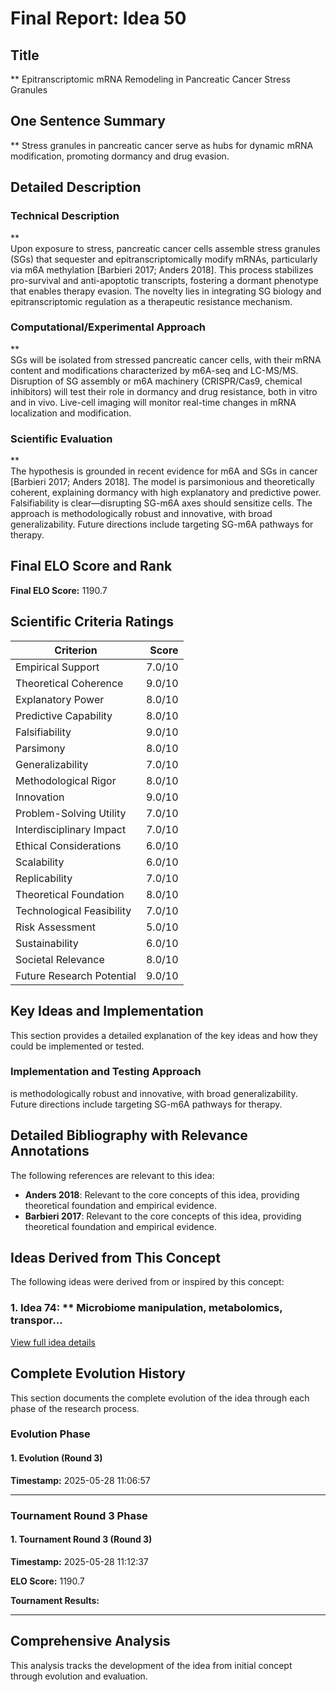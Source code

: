 # Final Report: Idea 50

## Title

** Epitranscriptomic mRNA Remodeling in Pancreatic Cancer Stress Granules

## One Sentence Summary

** Stress granules in pancreatic cancer serve as hubs for dynamic mRNA modification, promoting dormancy and drug evasion.

## Detailed Description

### Technical Description

**  
Upon exposure to stress, pancreatic cancer cells assemble stress granules (SGs) that sequester and epitranscriptomically modify mRNAs, particularly via m6A methylation [Barbieri 2017; Anders 2018]. This process stabilizes pro-survival and anti-apoptotic transcripts, fostering a dormant phenotype that enables therapy evasion. The novelty lies in integrating SG biology and epitranscriptomic regulation as a therapeutic resistance mechanism.

### Computational/Experimental Approach

**  
SGs will be isolated from stressed pancreatic cancer cells, with their mRNA content and modifications characterized by m6A-seq and LC-MS/MS. Disruption of SG assembly or m6A machinery (CRISPR/Cas9, chemical inhibitors) will test their role in dormancy and drug resistance, both in vitro and in vivo. Live-cell imaging will monitor real-time changes in mRNA localization and modification.

### Scientific Evaluation

**  
The hypothesis is grounded in recent evidence for m6A and SGs in cancer [Barbieri 2017; Anders 2018]. The model is parsimonious and theoretically coherent, explaining dormancy with high explanatory and predictive power. Falsifiability is clear—disrupting SG-m6A axes should sensitize cells. The approach is methodologically robust and innovative, with broad generalizability. Future directions include targeting SG-m6A pathways for therapy.


## Final ELO Score and Rank

**Final ELO Score:** 1190.7

## Scientific Criteria Ratings

| Criterion | Score |
|---|---:|
| Empirical Support | 7.0/10 |
| Theoretical Coherence | 9.0/10 |
| Explanatory Power | 8.0/10 |
| Predictive Capability | 8.0/10 |
| Falsifiability | 9.0/10 |
| Parsimony | 8.0/10 |
| Generalizability | 7.0/10 |
| Methodological Rigor | 8.0/10 |
| Innovation | 9.0/10 |
| Problem-Solving Utility | 7.0/10 |
| Interdisciplinary Impact | 7.0/10 |
| Ethical Considerations | 6.0/10 |
| Scalability | 6.0/10 |
| Replicability | 7.0/10 |
| Theoretical Foundation | 8.0/10 |
| Technological Feasibility | 7.0/10 |
| Risk Assessment | 5.0/10 |
| Sustainability | 6.0/10 |
| Societal Relevance | 8.0/10 |
| Future Research Potential | 9.0/10 |

## Key Ideas and Implementation

This section provides a detailed explanation of the key ideas and how they could be implemented or tested.

### Implementation and Testing Approach

is methodologically robust and innovative, with broad generalizability. Future directions include targeting SG-m6A pathways for therapy.


## Detailed Bibliography with Relevance Annotations

The following references are relevant to this idea:

- **Anders 2018**: Relevant to the core concepts of this idea, providing theoretical foundation and empirical evidence.
- **Barbieri 2017**: Relevant to the core concepts of this idea, providing theoretical foundation and empirical evidence.

## Ideas Derived from This Concept

The following ideas were derived from or inspired by this concept:

### 1. Idea 74: ** Microbiome manipulation, metabolomics, transpor...



[View full idea details](idea_74_final.md)

## Complete Evolution History

This section documents the complete evolution of the idea through each phase of the research process.

### Evolution Phase

#### 1. Evolution (Round 3)
**Timestamp:** 2025-05-28 11:06:57



---

### Tournament Round 3 Phase

#### 1. Tournament Round 3 (Round 3)
**Timestamp:** 2025-05-28 11:12:37

**ELO Score:** 1190.7

**Tournament Results:**



---

## Comprehensive Analysis

This analysis tracks the development of the idea from initial concept through evolution and evaluation.

